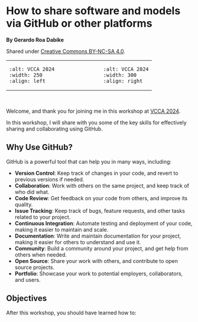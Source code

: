 How to share software and models via GitHub or other platforms
==============================================================

**By Gerardo Roa Dabike**

Shared under [Creative Commons BY-NC-SA 4.0](https://github.com/source-separation/tutorial/blob/master/LICENSE.txt).


<table><tr>
<td> 

```{image} figures/VCCA2024-logo-small-2.webp
:alt: VCCA 2024
:width: 250
:align: left
``` 

</td>
<td width="100px">
</td>
<td> 

```{image} figures/cadenza-logo.png
:alt: VCCA 2024
:width: 300
:align: right
``` 

</td>
</tr></table>
<br>



Welcome, and thank you for joining me in this workshop at [VCCA 2024](https://computationalaudiology.com/events/vcca2024/).

In this workshop, I will share with you some of the key skills for effectively 
sharing and collaborating using GitHub.

## Why Use GitHub?

GitHub is a powerful tool that can help you in many ways, including:

- **Version Control**: Keep track of changes in your code, and revert to previous versions if needed.
- **Collaboration**: Work with others on the same project, and keep track of who did what.
- **Code Review**: Get feedback on your code from others, and improve its quality.
- **Issue Tracking**: Keep track of bugs, feature requests, and other tasks related to your project.
- **Continuous Integration**: Automate testing and deployment of your code, making it easier to maintain and scale.
- **Documentation**: Write and maintain documentation for your project, making it easier for others to understand and use it.
- **Community**: Build a community around your project, and get help from others when needed.
- **Open Source**: Share your work with others, and contribute to open source projects.
- **Portfolio**: Showcase your work to potential employers, collaborators, and users.


## Objectives

After this workshop, you should have learned how to:









